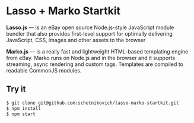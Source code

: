 #  Lasso + Marko Startkit

<b>Lasso.js</b> &mdash; is an eBay open source Node.js-style JavaScript module bundler that also provides first-level support
for optimally delivering JavaScript, CSS, images and other assets to the browser
</p>

<p>
<b>Marko.js</b> &mdash; is a really fast and lightweight HTML-based templating engine from eBay. Marko
runs on Node.js and in the browser and it supports streaming, async rendering and custom
tags. Templates are compiled to readable CommonJS modules.

## Try it

```sh
$ git clone git@github.com:schetnikovich/lasso-marko-startkit.git 
$ npm install
$ npm start
```


